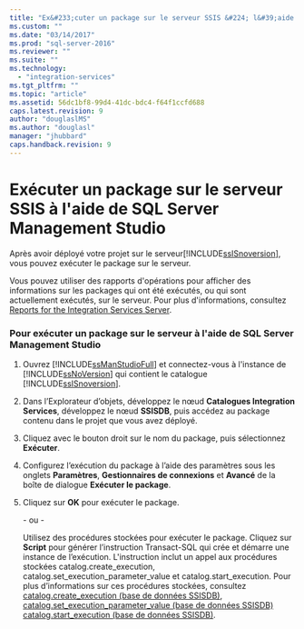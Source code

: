 ```yaml
---
title: "Ex&#233;cuter un package sur le serveur SSIS &#224; l&#39;aide de SQL Server Management Studio | Microsoft Docs"
ms.custom: ""
ms.date: "03/14/2017"
ms.prod: "sql-server-2016"
ms.reviewer: ""
ms.suite: ""
ms.technology: 
  - "integration-services"
ms.tgt_pltfrm: ""
ms.topic: "article"
ms.assetid: 56dc1bf8-99d4-41dc-bdc4-f64f1ccfd688
caps.latest.revision: 9
author: "douglaslMS"
ms.author: "douglasl"
manager: "jhubbard"
caps.handback.revision: 9
---
```

# Ex&#233;cuter un package sur le serveur SSIS &#224; l&#39;aide de SQL Server Management Studio
  Après avoir déployé votre projet sur le serveur[!INCLUDE[ssISnoversion](../../includes/ssisnoversion-md.md)], vous pouvez exécuter le package sur le serveur.  
  
 Vous pouvez utiliser des rapports d'opérations pour afficher des informations sur les packages qui ont été exécutés, ou qui sont actuellement exécutés, sur le serveur. Pour plus d'informations, consultez [Reports for the Integration Services Server](../../integration-services/performance/reports-for-the-integration-services-server.md).  
  
### Pour exécuter un package sur le serveur à l'aide de SQL Server Management Studio  
  
1.  Ouvrez [!INCLUDE[ssManStudioFull](../../includes/ssmanstudiofull-md.md)] et connectez-vous à l'instance de [!INCLUDE[ssNoVersion](../../includes/ssnoversion-md.md)] qui contient le catalogue [!INCLUDE[ssISnoversion](../../includes/ssisnoversion-md.md)].  
  
2.  Dans l’Explorateur d’objets, développez le nœud **Catalogues Integration Services**, développez le nœud **SSISDB**, puis accédez au package contenu dans le projet que vous avez déployé.  
  
3.  Cliquez avec le bouton droit sur le nom du package, puis sélectionnez **Exécuter**.  
  
4.  Configurez l’exécution du package à l’aide des paramètres sous les onglets **Paramètres**, **Gestionnaires de connexions** et **Avancé** de la boîte de dialogue **Exécuter le package**.  
  
5.  Cliquez sur **OK** pour exécuter le package.  
  
     - ou -  
  
     Utilisez des procédures stockées pour exécuter le package. Cliquez sur **Script** pour générer l’instruction Transact-SQL qui crée et démarre une instance de l’exécution. L'instruction inclut un appel aux procédures stockées catalog.create_execution, catalog.set_execution_parameter_value et catalog.start_execution. Pour plus d’informations sur ces procédures stockées, consultez [catalog.create_execution &#40;base de données SSISDB&#41;](../../integration-services/system-stored-procedures/catalog-create-execution-ssisdb-database.md), [catalog.set_execution_parameter_value &#40;base de données SSISDB&#41;](../../integration-services/system-stored-procedures/catalog-set-execution-parameter-value-ssisdb-database.md) [catalog.start_execution &#40;base de données SSISDB&#41;](../../integration-services/system-stored-procedures/catalog-start-execution-ssisdb-database.md).  
  
  